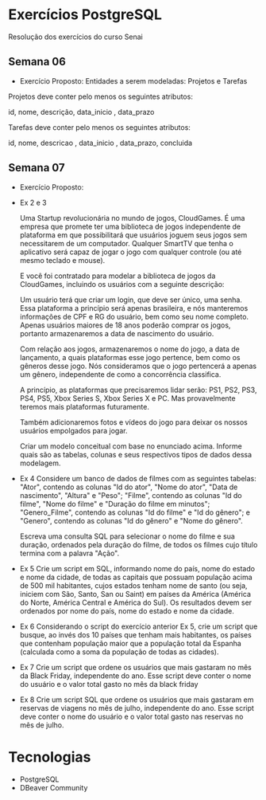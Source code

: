 # Exercícios PostgreSQL

Resolução dos exercícios do curso Senai

## Semana 06

- Exercício Proposto:
  Entidades a serem modeladas: Projetos e Tarefas

Projetos deve conter pelo menos os seguintes atributos:

id, nome, descrição, data_inicio , data_prazo

Tarefas deve conter pelo menos os seguintes atributos:

id, nome, descricao , data_inicio , data_prazo, concluida

## Semana 07

- Exercício Proposto:
- Ex 2 e 3

  Uma Startup revolucionária no mundo de jogos, CloudGames. É uma empresa que promete ter uma biblioteca de jogos independente de plataforma em que possibilitará que usuários joguem seus jogos sem necessitarem de um computador. Qualquer SmartTV que tenha o aplicativo será capaz de jogar o jogo com qualquer controle (ou até mesmo teclado e mouse).

  E você foi contratado para modelar a biblioteca de jogos da CloudGames, incluindo os usuários com a seguinte descrição:

  Um usuário terá que criar um login, que deve ser único, uma senha. Essa plataforma a princípio será apenas brasileira, e nós manteremos informações de CPF e RG do usuário, bem como seu nome completo. Apenas usuários maiores de 18 anos poderão comprar os jogos, portanto armazenaremos a data de nascimento do usuário.

  Com relação aos jogos, armazenaremos o nome do jogo, a data de lançamento, a quais plataformas esse jogo pertence, bem como os gêneros desse jogo. Nós consideramos que o jogo pertencerá a apenas um gênero, independente de como a concorrência classifica.

  A princípio, as plataformas que precisaremos lidar serão: PS1, PS2, PS3, PS4, PS5, Xbox Series S, Xbox Series X e PC. Mas provavelmente teremos mais plataformas futuramente.

  Também adicionaremos fotos e vídeos do jogo para deixar os nossos usuários empolgados para jogar.

  Criar um modelo conceitual com base no enunciado acima. Informe quais são as tabelas, colunas e seus respectivos tipos de dados dessa modelagem.

- Ex 4
  Considere um banco de dados de filmes com as seguintes tabelas:
  "Ator", contendo as colunas "Id do ator", "Nome do ator", "Data de nascimento", "Altura" e "Peso";
  "Filme", contendo as colunas "Id do filme", "Nome do filme" e "Duração do filme em minutos";
  "Genero_Filme", contendo as colunas "Id do filme" e "Id do gênero";
  e
  "Genero", contendo as colunas "Id do gênero" e "Nome do gênero".

  Escreva uma consulta SQL para selecionar o nome do filme e sua duração, ordenados pela duração do filme, de todos os filmes cujo título termina com a palavra "Ação".

- Ex 5
  Crie um script em SQL, informando nome do país, nome do estado e nome da cidade, de todas as capitais que possuam população acima de 500 mil habitantes, cujos estados tenham nome de santo (ou seja, iniciem com São, Santo, San ou Saint) em países da América (América do Norte, América Central e América do Sul). Os resultados devem ser ordenados por nome do país, nome do estado e nome da cidade.

- Ex 6
  Considerando o script do exercício anterior Ex 5, crie um script que busque, ao invés dos 10 países que tenham mais habitantes, os países que contenham população maior que a população total da Espanha (calculada como a soma da população de todas as cidades).

- Ex 7
  Crie um script que ordene os usuários que mais gastaram no mês da Black Friday, independente do ano. Esse script deve conter o nome do usuário e o valor total gasto no mês da black friday

- Ex 8
  Crie um script SQL que ordene os usuários que mais gastaram em reservas de viagens no mês de julho, independente do ano. Esse script deve conter o nome do usuário e o valor total gasto nas reservas no mês de julho.

# Tecnologias

- PostgreSQL
- DBeaver Community
